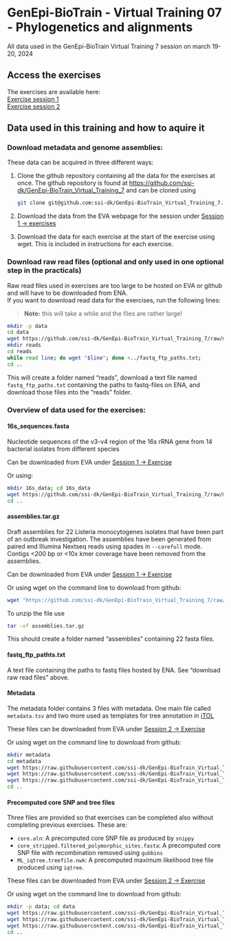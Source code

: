 # GenEpi-BioTrain - Virtual Training 07 - Phylogenetics and alignments
All data used in the GenEpi-BioTrain Virtual Training 7 session on march 19-20, 2024

## Access the exercises
The exercises are available here:  
[Exercise session 1](practicals_s1_alignments.md)  
[Exercise session 2](practicals_s1_phylo.md)

## Data used in this training and how to aquire it 
 
### Download metadata and genome assemblies: 
 
These data can be acquired in three different ways: 
 
1. Clone the github repository containing all the data for the exercises at once. The github repository is found at https://github.com/ssi-dk/GenEpi-BioTrain_Virtual_Training_7 and can be cloned using
    ```sh
    git clone git@github.com:ssi-dk/GenEpi-BioTrain_Virtual_Training_7.git 
    ```

2. Download the data from the EVA webpage for the session under [Session 1 -> exercises](https://eva.ecdc.europa.eu/mod/folder/view.php?id=31001)

3. Download the data for each exercise at the start of the exercise using wget. This is included in instructions for each exercise. 

### Download raw read files (optional and only used in one optional step in the practicals)
Raw read files used in exercises are too large to be hosted on EVA or github and will have to be downloaded from ENA.  
If you want to download read data for the exercises, run the following lines: 
>**Note:** this will take a while and the files are rather large!  
```sh
mkdir -p data
cd data
wget https://github.com/ssi-dk/GenEpi-BioTrain_Virtual_Training_7/raw/main/fastq_ftp_paths.txt 
mkdir reads 
cd reads 
while read line; do wget "$line"; done <../fastq_ftp_paths.txt; 
cd ..
``` 
This will create a folder named “reads”, download a text file named `fastq_ftp_paths.txt` containing the paths to fastq-files on ENA, and download those files into the “reads” folder. 

### Overview of data used for the exercises: 
 
#### 16s_sequences.fasta 
Nucleotide sequences of the v3-v4 region of the 16s rRNA gene from 14 bacterial isolates from different species  
 
Can be downloaded from EVA under [Session 1 -> Exercise](https://eva.ecdc.europa.eu/mod/folder/view.php?id=31001)

Or using: 
```sh
mkdir 16s_data; cd 16s_data
wget https://github.com/ssi-dk/GenEpi-BioTrain_Virtual_Training_7/raw/main/16s_data/16s_sequences.fasta  
cd ..
```
#### assemblies.tar.gz 
Draft assemblies for 22 Listeria monocytogenes isolates that have been part of an outbreak investigation. 
The assemblies have been generated from paired end Illumina Nextseq reads using spades in `--carefull` mode. Contigs <200 bp or <10x kmer coverage have been removed from the assemblies. 
 
Can be downloaded from EVA under [Session 1 -> Exercise](https://eva.ecdc.europa.eu/mod/folder/view.php?id=31001)
 
Or using wget on the command line to download from github: 
```sh
wget "https://github.com/ssi-dk/GenEpi-BioTrain_Virtual_Training_7/raw/main/assemblies.tar.gz" 
```
To unzip the file use 
```sh
tar -xf assemblies.tar.gz 
```
This should create a folder named “assemblies” containing 22 fasta files. 
 
#### fastq_ftp_pathts.txt 
A text file containing the paths to fastq files hosted by ENA. See “download raw read files” above. 

#### Metadata
The metadata folder contains 3 files with metadata. One main file called `metadata.tsv` and two more used as templates for tree annotation in [iTOL](https://itol.embl.de)  

These files can be downloaded from EVA under [Session 2 -> Exercise](https://eva.ecdc.europa.eu/mod/folder/view.php?id=31101)

Or using wget on the command line to download from github: 
```sh
mkdir metadata
cd metadata
wget https://raw.githubusercontent.com/ssi-dk/GenEpi-BioTrain_Virtual_Training_7/main/metadata/metadata.tsv
wget https://raw.githubusercontent.com/ssi-dk/GenEpi-BioTrain_Virtual_Training_7/main/metadata/dataset_color_gradient_template.txt
wget https://raw.githubusercontent.com/ssi-dk/GenEpi-BioTrain_Virtual_Training_7/main/metadata/dataset_color_strip_template.txt
cd ..
```
#### Precomputed core SNP and tree files
Three files are provided so that exercises can be completed also without completing previous exercises. These are: 
- `core.aln`: A precomputed core SNP file as produced by `snippy`
- `core_stripped.filtered_polymorphic_sites.fasta`: A precomputed core SNP file with recombination removed using `gubbins`
- `ML_iqtree.treefile.nwk`: A precomputed maximum likelihood tree file produced using `iqtree`.  

These files can be downloaded from EVA under [Session 2 -> Exercise](https://eva.ecdc.europa.eu/mod/folder/view.php?id=31101)

Or using wget on the command line to download from github: 
```sh
mkdir -p data; cd data
wget https://raw.githubusercontent.com/ssi-dk/GenEpi-BioTrain_Virtual_Training_7/main/data/core.aln
wget https://raw.githubusercontent.com/ssi-dk/GenEpi-BioTrain_Virtual_Training_7/main/data/core_stripped.filtered_polymorphic_sites.fasta
wget https://raw.githubusercontent.com/ssi-dk/GenEpi-BioTrain_Virtual_Training_7/main/data/ML_iqtree.treefile.nwk
cd ..
```
